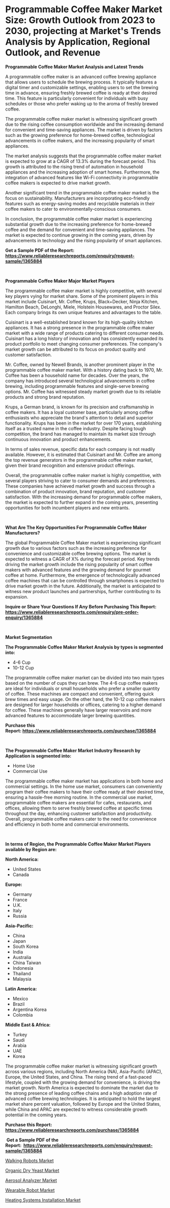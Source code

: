 <p><h1>Programmable Coffee Maker Market Size: Growth Outlook from 2023 to 2030, projecting at Market's Trends Analysis by Application, Regional Outlook, and Revenue</h1></p><p><strong>Programmable Coffee Maker Market Analysis and Latest Trends</strong></p>
<p><p>A programmable coffee maker is an advanced coffee brewing appliance that allows users to schedule the brewing process. It typically features a digital timer and customizable settings, enabling users to set the brewing time in advance, ensuring freshly brewed coffee is ready at their desired time. This feature is particularly convenient for individuals with busy schedules or those who prefer waking up to the aroma of freshly brewed coffee.</p><p>The programmable coffee maker market is witnessing significant growth due to the rising coffee consumption worldwide and the increasing demand for convenient and time-saving appliances. The market is driven by factors such as the growing preference for home-brewed coffee, technological advancements in coffee makers, and the increasing popularity of smart appliances.</p><p>The market analysis suggests that the programmable coffee maker market is expected to grow at a CAGR of 13.3% during the forecast period. This growth is attributed to the rising trend of automation in household appliances and the increasing adoption of smart homes. Furthermore, the integration of advanced features like Wi-Fi connectivity in programmable coffee makers is expected to drive market growth.</p><p>Another significant trend in the programmable coffee maker market is the focus on sustainability. Manufacturers are incorporating eco-friendly features such as energy-saving modes and recyclable materials in their coffee makers to cater to environmentally-conscious consumers.</p><p>In conclusion, the programmable coffee maker market is experiencing substantial growth due to the increasing preference for home-brewed coffee and the demand for convenient and time-saving appliances. The market is expected to continue growing in the coming years, driven by advancements in technology and the rising popularity of smart appliances.</p></p>
<p><strong>Get a Sample PDF of the Report:&nbsp; <a href="https://www.reliableresearchreports.com/enquiry/request-sample/1365884">https://www.reliableresearchreports.com/enquiry/request-sample/1365884</a></strong></p>
<p>&nbsp;</p>
<p><strong>Programmable Coffee Maker Major Market Players</strong></p>
<p><p>The programmable coffee maker market is highly competitive, with several key players vying for market share. Some of the prominent players in this market include Cuisinart, Mr. Coffee, Krups, Black+Decker, Ninja Kitchen, Hamilton Beach, DeLonghi, Miele, Holstein Housewares, and Proctor Silex. Each company brings its own unique features and advantages to the table.</p><p>Cuisinart is a well-established brand known for its high-quality kitchen appliances. It has a strong presence in the programmable coffee maker market with a wide range of products catering to different consumer needs. Cuisinart has a long history of innovation and has consistently expanded its product portfolio to meet changing consumer preferences. The company's market growth can be attributed to its focus on product quality and customer satisfaction.</p><p>Mr. Coffee, owned by Newell Brands, is another prominent player in the programmable coffee maker market. With a history dating back to 1970, Mr. Coffee has been a household name for decades. Over the years, the company has introduced several technological advancements in coffee brewing, including programmable features and single-serve brewing options. Mr. Coffee has witnessed steady market growth due to its reliable products and strong brand reputation.</p><p>Krups, a German brand, is known for its precision and craftsmanship in coffee makers. It has a loyal customer base, particularly among coffee enthusiasts who appreciate the brand's attention to detail and superior functionality. Krups has been in the market for over 170 years, establishing itself as a trusted name in the coffee industry. Despite facing tough competition, the brand has managed to maintain its market size through continuous innovation and product enhancements.</p><p>In terms of sales revenue, specific data for each company is not readily available. However, it is estimated that Cuisinart and Mr. Coffee are among the top revenue generators in the programmable coffee maker market, given their brand recognition and extensive product offerings.</p><p>Overall, the programmable coffee maker market is highly competitive, with several players striving to cater to consumer demands and preferences. These companies have achieved market growth and success through a combination of product innovation, brand reputation, and customer satisfaction. With the increasing demand for programmable coffee makers, the market is expected to further expand in the coming years, presenting opportunities for both incumbent players and new entrants.</p></p>
<p>&nbsp;</p>
<p><strong>What Are The Key Opportunities For Programmable Coffee Maker Manufacturers?</strong></p>
<p><p>The global Programmable Coffee Maker market is experiencing significant growth due to various factors such as the increasing preference for convenience and customizable coffee brewing options. The market is expected to witness a CAGR of X% during the forecast period. Key trends driving the market growth include the rising popularity of smart coffee makers with advanced features and the growing demand for gourmet coffee at home. Furthermore, the emergence of technologically advanced coffee machines that can be controlled through smartphones is expected to drive market growth in the future. Additionally, the market is anticipated to witness new product launches and partnerships, further contributing to its expansion.</p></p>
<p><strong>Inquire or Share Your Questions If Any Before Purchasing This Report: <a href="https://www.reliableresearchreports.com/enquiry/pre-order-enquiry/1365884">https://www.reliableresearchreports.com/enquiry/pre-order-enquiry/1365884</a></strong></p>
<p>&nbsp;</p>
<p><strong>Market Segmentation</strong></p>
<p><strong>The Programmable Coffee Maker Market Analysis by types is segmented into:</strong></p>
<p><ul><li>4-6 Cup</li><li>10-12 Cup</li></ul></p>
<p><p>The programmable coffee maker market can be divided into two main types based on the number of cups they can brew. The 4-6 cup coffee makers are ideal for individuals or small households who prefer a smaller quantity of coffee. These machines are compact and convenient, offering quick brew times and easy usage. On the other hand, the 10-12 cup coffee makers are designed for larger households or offices, catering to a higher demand for coffee. These machines generally have larger reservoirs and more advanced features to accommodate larger brewing quantities.</p></p>
<p><strong>Purchase this Report:&nbsp;<a href="https://www.reliableresearchreports.com/purchase/1365884">https://www.reliableresearchreports.com/purchase/1365884</a></strong></p>
<p>&nbsp;</p>
<p><strong>The Programmable Coffee Maker Market Industry Research by Application is segmented into:</strong></p>
<p><ul><li>Home Use</li><li>Commercial Use</li></ul></p>
<p><p>The programmable coffee maker market has applications in both home and commercial settings. In the home use market, consumers can conveniently program their coffee makers to have their coffee ready at their desired time, ensuring a hassle-free morning routine. In the commercial use market, programmable coffee makers are essential for cafes, restaurants, and offices, allowing them to serve freshly brewed coffee at specific times throughout the day, enhancing customer satisfaction and productivity. Overall, programmable coffee makers cater to the need for convenience and efficiency in both home and commercial environments.</p></p>
<p>&nbsp;</p>
<p><strong>In terms of Region, the Programmable Coffee Maker Market Players available by Region are:</strong></p>
<p>
    <p> <strong> North America: </strong>
        <ul>
            <li>United States</li>
            <li>Canada</li>
        </ul>
        </p> 
    <p> <strong> Europe: </strong>
        <ul>
            <li>Germany</li>
            <li>France</li>
            <li>U.K.</li>
            <li>Italy</li>
            <li>Russia</li>
        </ul>
        </p> 
    <p> <strong> Asia-Pacific: </strong>
        <ul>
            <li>China</li>
            <li>Japan</li>
            <li>South Korea</li>
            <li>India</li>
            <li>Australia</li>
            <li>China Taiwan</li>
            <li>Indonesia</li>
            <li>Thailand</li>
            <li>Malaysia</li>
        </ul>
        </p> 
    <p> <strong> Latin America: </strong>
        <ul>
            <li>Mexico</li>
            <li>Brazil</li>
            <li>Argentina Korea</li>
            <li>Colombia</li>
        </ul>
        </p> 
    <p> <strong> Middle East & Africa: </strong>
        <ul>
            <li>Turkey</li>
            <li>Saudi</li>
            <li>Arabia</li>
            <li>UAE</li>
            <li>Korea</li>
        </ul>
    </p>
    </p>
<p><p>The programmable coffee maker market is witnessing significant growth across various regions, including North America (NA), Asia-Pacific (APAC), Europe, the United States, and China. The rising trend of a fast-paced lifestyle, coupled with the growing demand for convenience, is driving the market growth. North America is expected to dominate the market due to the strong presence of leading coffee chains and a high adoption rate of advanced coffee brewing technologies. It is anticipated to hold the largest market share percent valuation, followed by Europe and the United States, while China and APAC are expected to witness considerable growth potential in the coming years.</p></p>
<p><strong>Purchase this Report: <a href="https://www.reliableresearchreports.com/purchase/1365884">https://www.reliableresearchreports.com/purchase/1365884</a></strong></p>
<p>&nbsp;<strong>Get a Sample PDF of the Report:&nbsp;&nbsp;<a href="https://www.reliableresearchreports.com/enquiry/request-sample/1365884">https://www.reliableresearchreports.com/enquiry/request-sample/1365884</a></strong></p>
<p><strong></strong></p>
<p><p><a href="https://www.linkedin.com/pulse/walking-robots-market-challenges-opportunities-growth-y9uze/">Walking Robots Market</a></p><p><a href="https://github.com/RoccoManning/Market-Research-Report-List-1/blob/main/organic-dry-yeast-market.md">Organic Dry Yeast Market</a></p><p><a href="https://github.com/NorbertYates/Market-Research-Report-List-1/blob/main/aerosol-analyzer-market.md">Aerosol Analyzer Market</a></p><p><a href="https://www.linkedin.com/pulse/wearable-robot-market-size-share-global-analysis-report-2023-zatae/">Wearable Robot Market</a></p><p><a href="https://medium.com/@marlonblick/heating-systems-installation-market-size-cagr-trends-2024-2030-53c1094d4cb5">Heating Systems Installation Market</a></p></p>